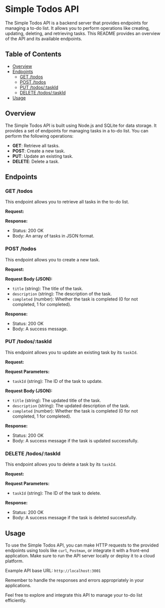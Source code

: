# Simple Todos API

The Simple Todos API is a backend server that provides endpoints for managing a to-do list. It allows you to perform operations like creating, updating, deleting, and retrieving tasks. This README provides an overview of the API and its available endpoints.

## Table of Contents
- [Overview](#overview)
- [Endpoints](#endpoints)
  - [GET /todos](#get-todos)
  - [POST /todos](#post-todos)
  - [PUT /todos/:taskId](#put-todostaskid)
  - [DELETE /todos/:taskId](#delete-todostaskid)
- [Usage](#usage)

## Overview

The Simple Todos API is built using Node.js and SQLite for data storage. It provides a set of endpoints for managing tasks in a to-do list. You can perform the following operations:

- **GET**: Retrieve all tasks.
- **POST**: Create a new task.
- **PUT**: Update an existing task.
- **DELETE**: Delete a task.

## Endpoints

### GET /todos

This endpoint allows you to retrieve all tasks in the to-do list.

**Request:**

**Response:**
- Status: 200 OK
- Body: An array of tasks in JSON format.

### POST /todos

This endpoint allows you to create a new task.

**Request:**

**Request Body (JSON):**
- `title` (string): The title of the task.
- `description` (string): The description of the task.
- `completed` (number): Whether the task is completed (0 for not completed, 1 for completed).

**Response:**
- Status: 200 OK
- Body: A success message.

### PUT /todos/:taskId

This endpoint allows you to update an existing task by its `taskId`.

**Request:**

**Request Parameters:**
- `taskId` (string): The ID of the task to update.

**Request Body (JSON):**
- `title` (string): The updated title of the task.
- `description` (string): The updated description of the task.
- `completed` (number): Whether the task is completed (0 for not completed, 1 for completed).

**Response:**
- Status: 200 OK
- Body: A success message if the task is updated successfully.

### DELETE /todos/:taskId

This endpoint allows you to delete a task by its `taskId`.

**Request:**

**Request Parameters:**
- `taskId` (string): The ID of the task to delete.

**Response:**
- Status: 200 OK
- Body: A success message if the task is deleted successfully.

## Usage

To use the Simple Todos API, you can make HTTP requests to the provided endpoints using tools like `curl`, `Postman`, or integrate it with a front-end application. Make sure to run the API server locally or deploy it to a cloud platform.

Example API base URL: `http://localhost:3001`

Remember to handle the responses and errors appropriately in your applications.

Feel free to explore and integrate this API to manage your to-do list efficiently.

